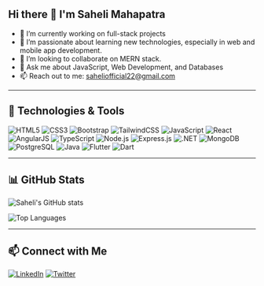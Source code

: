 ## Hi there 👋 I'm Saheli Mahapatra

- 🔭 I’m currently working on full-stack projects
- 🌱 I’m passionate about learning new technologies, especially in web and mobile app development.
- 👯 I’m looking to collaborate on MERN stack.
- 💬 Ask me about JavaScript, Web Development, and Databases
- 📫 Reach out to me: saheliofficial22@gmail.com

---

## 🚀 Technologies & Tools

![HTML5](https://img.shields.io/badge/-HTML5-E34F26?style=flat-square&logo=html5&logoColor=white)
![CSS3](https://img.shields.io/badge/-CSS3-1572B6?style=flat-square&logo=css3)
![Bootstrap](https://img.shields.io/badge/-Bootstrap-563D7C?style=flat-square&logo=bootstrap)
![TailwindCSS](https://img.shields.io/badge/-TailwindCSS-38B2AC?style=flat-square&logo=tailwind-css)
![JavaScript](https://img.shields.io/badge/-JavaScript-F7DF1E?style=flat-square&logo=javascript&logoColor=black)
![React](https://img.shields.io/badge/-React-61DAFB?style=flat-square&logo=react)
![AngularJS](https://img.shields.io/badge/-AngularJS-DD0031?style=flat-square&logo=angular)
![TypeScript](https://img.shields.io/badge/-TypeScript-007ACC?style=flat-square&logo=typescript)
![Node.js](https://img.shields.io/badge/-Node.js-339933?style=flat-square&logo=node.js)
![Express.js](https://img.shields.io/badge/-Express.js-000000?style=flat-square&logo=express)
![.NET](https://img.shields.io/badge/-.NET-512BD4?style=flat-square&logo=dotnet)
![MongoDB](https://img.shields.io/badge/-MongoDB-47A248?style=flat-square&logo=mongodb)
![PostgreSQL](https://img.shields.io/badge/-PostgreSQL-336791?style=flat-square&logo=postgresql)
![Java](https://img.shields.io/badge/-Java-007396?style=flat-square&logo=java)
![Flutter](https://img.shields.io/badge/-Flutter-02569B?style=flat-square&logo=flutter)
![Dart](https://img.shields.io/badge/-Dart-0175C2?style=flat-square&logo=dart)

---

## 📊 GitHub Stats

![Saheli's GitHub stats](https://github-readme-stats.vercel.app/api?username=sahelii&show_icons=true&theme=radical)

![Top Languages](https://github-readme-stats.vercel.app/api/top-langs/?username=sahelii&layout=compact&theme=radical)

---

## 📫 Connect with Me

[![LinkedIn](https://img.shields.io/badge/-LinkedIn-0077B5?style=flat-square&logo=linkedin)](https://www.linkedin.com/in/saheli-mahapatra-83b759202/)
[![Twitter](https://img.shields.io/badge/-Twitter-1DA1F2?style=flat-square&logo=twitter&logoColor=white)](https://twitter.com/your-twitter-handle)
